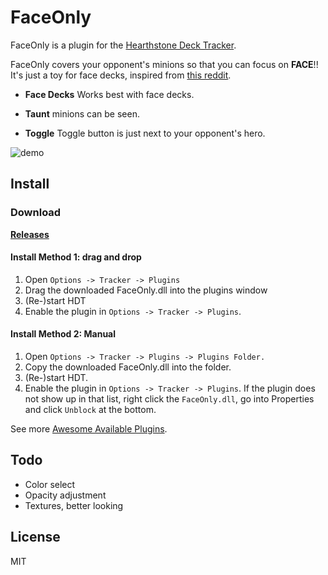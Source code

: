 # FaceOnly
FaceOnly is a plugin for the [Hearthstone Deck Tracker](https://github.com/HearthSim/Hearthstone-Deck-Tracker).  

FaceOnly covers your opponent's minions so that you can focus on **FACE**!!
It's just a toy for face decks, inspired from [this reddit](https://www.reddit.com/r/hearthstone/comments/30b5dn/how_to_play_face_hunter_properly/).

* **Face Decks** Works best with face decks.

* **Taunt** minions can be seen.

* **Toggle** Toggle button is just next to your opponent's hero.

![demo](https://cloud.githubusercontent.com/assets/11247099/24334639/4cebd07e-12a0-11e7-9ea4-f40a086b6a39.png)

## Install

### Download
[**Releases**](https://github.com/antfu/FaceOnly/releases)

#### Install Method 1: drag and drop
1. Open `Options -> Tracker -> Plugins`
1. Drag the downloaded FaceOnly.dll into the plugins window
1. (Re-)start HDT
1. Enable the plugin in `Options -> Tracker -> Plugins`.

#### Install Method 2: Manual
1. Open `Options -> Tracker -> Plugins -> Plugins Folder.`
1. Copy the downloaded FaceOnly.dll into the folder.
1. (Re-)start HDT.
1. Enable the plugin in `Options -> Tracker -> Plugins`.
If the plugin does not show up in that list, right click the `FaceOnly.dll`, go into Properties and click `Unblock` at the bottom.

See more [Awesome Available Plugins](https://github.com/HearthSim/Hearthstone-Deck-Tracker/wiki/Available-Plugins).

## Todo
- Color select
- Opacity adjustment
- Textures, better looking

## License
MIT
